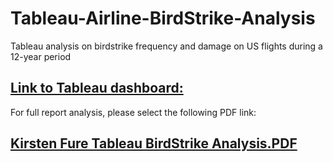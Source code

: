 # Tableau-Airline-BirdStrike-Analysis
Tableau analysis on birdstrike frequency and damage on US flights during a 12-year period

## [Link to Tableau dashboard: ](https://public.tableau.com/profile/kirsten.fure#!/vizhome/BirdStrikesAnalysis/Dashboard1)
For full report analysis, please select the following PDF link: 
## [Kirsten Fure Tableau BirdStrike Analysis.PDF](https://github.com/kfure/Tableau-Airline-BirdStrike-Analysis/blob/2aad1c3bfbb93e2125432b444d889745b639827b/Kirsten_Fure_Tableau_BirdStrike_Analysis.pdf)

